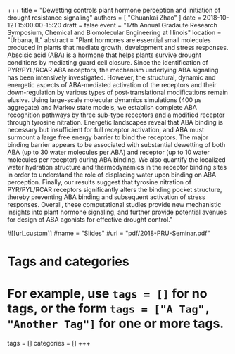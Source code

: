 +++
title = "Dewetting controls plant hormone perception and initiation of drought resistance signaling"
authors = [ "Chuankai Zhao" ]
date = 2018-10-12T15:00:00-15:20
draft = false
event = "17th Annual Gradaute Research Symposium, Chemical and Biomolecular Engineering at Illinois"
location = "Urbana, IL"
abstract    = "Plant hormones are essential small molecules produced in plants that mediate growth, development and stress responses. Abscisic acid (ABA) is a hormone that helps plants survive drought conditions by mediating guard cell closure. Since the identification of PYR/PYL/RCAR ABA receptors, the mechanism underlying ABA signaling has been intensively investigated. However, the structural, dynamic and energetic aspects of ABA-mediated activation of the receptors and their down-regulation by various types of post-translational modifications remain elusive. Using large-scale molecular dynamics simulations (400 μs aggregate) and Markov state models, we establish complete ABA recognition pathways by three sub-type receptors and a modified receptor through tyrosine nitration. Energetic landscapes reveal that ABA binding is necessary but insufficient for full receptor activation, and ABA must surmount a large free energy barrier to bind the receptors. The major binding barrier appears to be associated with substantial dewetting of both ABA (up to 30 water molecules per ABA) and receptor (up to 10 water molecules per receptor) during ABA binding. We also quantify the localized water hydration structure and thermodynamics in the receptor binding sites in order to understand the role of displacing water upon binding on ABA perception. Finally, our results suggest that tyrosine nitration of PYR/PYL/RCAR receptors significantly alters the binding pocket structure, thereby preventing ABA binding and subsequent activation of stress responses. Overall, these computational studies provide new mechanistic insights into plant hormone signaling, and further provide potential avenues for design of ABA agonists for effective drought control."

#[[url_custom]]
  #name = "Slides"
  #url  = "pdf/2018-PRU-Seminar.pdf"

# Tags and categories
# For example, use `tags = []` for no tags, or the form `tags = ["A Tag", "Another Tag"]` for one or more tags.
tags = []
categories = []
+++
